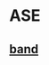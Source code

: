 # ASE

## [band](https://wiki.fysik.dtu.dk/ase/gettingstarted/tut04_bulk/bulk.html?highlight=band#band-structure)

